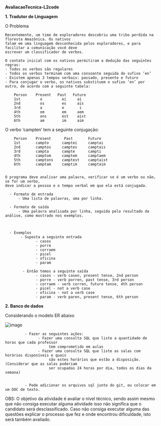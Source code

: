 **AvaliacaoTecnica-L2code**
  
**1. Tradutor de Linguagem**

O Problema

    Recentemente, um time de exploradores descobriu uma tribo perdida na floresta Amazônica. Os nativos
    falam em uma linguagem desconhecida pelos exploradores, e para facilitar a comunicação você deve
    escrever um classificador de verbos.
    
    O contato inicial com os nativos permitiram a dedução das seguintes regras:
    - Todos os verbos são regulares
    - Todos os verbos terminam com uma consoante seguida do sufixo ‘en’
    - Existem apenas 3 tempos verbais: passado, presente e futuro
    - Para conjugar o verbo, os nativos substituem o sufixo ‘en’ por outro, de acordo com a seguinte tabela:
    
        Person    Present   Past   Future
        1st         o         ei     ai
        2nd         os        es     ais
        3rd         a         e       i
        4th         om        em     aem
        5th         ons       est    aist
        6th         am        im     aim
        

O verbo ‘campten’ tem a seguinte conjugação:

        Person    Present      Past       Future
        1st       campto      camptei     camptai
        2nd       camptos     camptes     camptais
        3rd       campta      campte      campti
        4th       camptom     camptem     camptaem
        5th       camptons    camptest    camptaist
        6th       camptam     camptim     camptaim
        
        
    O programa deve analisar uma palavra, verificar se é um verbo ou não, se for um verbo,
    deve indicar a pessoa e o tempo verbal em que ela está conjugada.
    
      - Formato de entrada
          - Uma lista de palavras, uma por linha.
          
      - Formato de saída
          - Uma palavra analisada por linha, seguida pelo resultado da análise, como mostrado nos exemplos.
          
          

      - Exemplos
           - Suposta a seguinte entrada
                  - casos
                  - porre
                  - corraem
                  - picel
                  - oficina
                  - param

            - Então temos a seguinte saída
                  - casos - verb casen, present tense, 2nd person
                  - porre - verb porren, past tense, 3rd person
                  - corraem - verb corren, future tense, 4th person
                  - picel - not a verb case
                  - oficina - not a verb case
                  - param - verb paren, present tense, 6th person




**2. Banco de dados**

Considerando o modelo ER abaixo

![image](https://user-images.githubusercontent.com/42013438/187806278-fa292067-6cfd-49a6-b3c4-f61ee1dcc699.png)


             - Fazer as seguintes ações:
                   - Fazer uma consulta SQL que liste a quantidade de horas que cada professor
                        tem comprometido em aulas
                   - Fazer uma consulta SQL que liste as salas com horários disponíveis e quais
                        são estes horários que estão a disposição. (Considerar que as salas poderiam
                        ser ocupadas 24 horas por dia, todos os dias da semana)
             
             
             - Pode adicionar os arquivos sql junto do git, ou colocar em um DOC de texto.
             
             
OBS: O objetivo da atividade é avaliar o nível técnico, sendo assim mesmo que não consiga executar
alguma atividade isso não significa que o candidato será desclassificado. Caso não consiga executar
alguma das questões explicar o processo que fez e onde encontrou dificuldade, isto será também avaliado.
